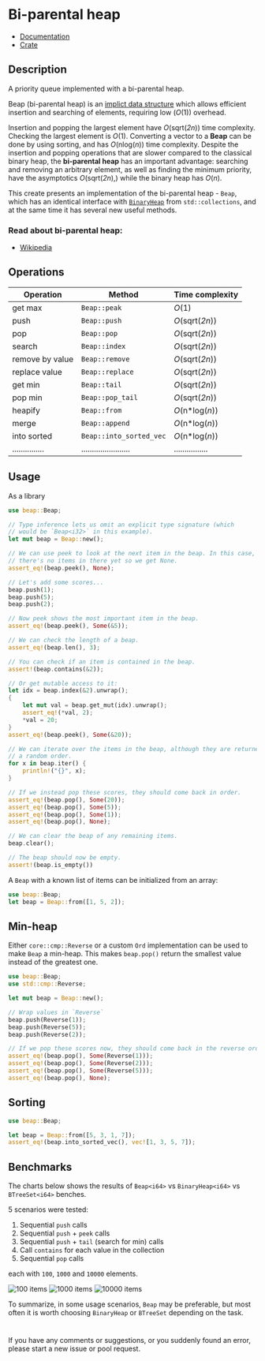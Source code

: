 # Bi-parental heap

* [Documentation](https://docs.rs/beap/)
* [Crate](https://crates.io/crates/beap)

## Description

A priority queue implemented with a bi-parental heap.

Beap (bi-parental heap) is an
[implict data structure](https://en.wikipedia.org/wiki/Implicit_data_structure)
which allows efficient insertion and searching of elements, requiring low (*O*(1)) overhead.

Insertion and popping the largest element have *O*(sqrt(*2n*)) time complexity.
Checking the largest element is *O*(1). Converting a vector to a **Beap**
can be done by using sorting, and has *O*(nlog(*n*)) time complexity.
Despite the insertion and popping operations that are slower compared to the classical binary heap,
the **bi-parental heap** has an important advantage:
searching and removing an arbitrary element, as well as finding the minimum priority,
have the asymptotics *O*(sqrt(*2n*),) while the binary heap has *O*(*n*).

This create presents an implementation of the bi-parental heap - `Beap`,
which has an identical interface with [`BinaryHeap`](https://doc.rust-lang.org/stable/std/collections/struct.BinaryHeap.html) from `std::collections`,
and at the same time it has several new useful methods.

### Read about bi-parental heap:
* [Wikipedia](https://en.wikipedia.org/wiki/Beap)

## Operations
| Operation       | Method                  | Time complexity  |
| --------------- | ----------------------- | ---------------- |
| get max         | `Beap::peak`            | *O*(1)           |
| push            | `Beap::push`            | *O*(sqrt(*2n*))  |
| pop             | `Beap::pop`             | *O*(sqrt(*2n*))  |
| search          | `Beap::index`           | *O*(sqrt(*2n*))  |
| remove by value | `Beap::remove`          | *O*(sqrt(*2n*))  |
| replace value   | `Beap::replace`         | *O*(sqrt(*2n*))  |
| get min         | `Beap::tail`            | *O*(sqrt(*2n*))  |
| pop min         | `Beap::pop_tail`        | *O*(sqrt(*2n*))  |
| heapify         | `Beap::from`            | *O*(n*log(*n*))  |
| merge           | `Beap::append`          | *O*(n*log(*n*))  |
| into sorted     | `Beap::into_sorted_vec` | *O*(n*log(*n*))  |
| ............... | ....................... | ................ |

## Usage

As a library

```rust
use beap::Beap;

// Type inference lets us omit an explicit type signature (which
// would be `Beap<i32>` in this example).
let mut beap = Beap::new();

// We can use peek to look at the next item in the beap. In this case,
// there's no items in there yet so we get None.
assert_eq!(beap.peek(), None);

// Let's add some scores...
beap.push(1);
beap.push(5);
beap.push(2);

// Now peek shows the most important item in the beap.
assert_eq!(beap.peek(), Some(&5));

// We can check the length of a beap.
assert_eq!(beap.len(), 3);

// You can check if an item is contained in the beap.
assert!(beap.contains(&2));

// Or get mutable access to it:
let idx = beap.index(&2).unwrap();
{
    let mut val = beap.get_mut(idx).unwrap();
    assert_eq!(*val, 2);
    *val = 20;
}
assert_eq!(beap.peek(), Some(&20));

// We can iterate over the items in the beap, although they are returned in
// a random order.
for x in beap.iter() {
    println!("{}", x);
}

// If we instead pop these scores, they should come back in order.
assert_eq!(beap.pop(), Some(20));
assert_eq!(beap.pop(), Some(5));
assert_eq!(beap.pop(), Some(1));
assert_eq!(beap.pop(), None);

// We can clear the beap of any remaining items.
beap.clear();

// The beap should now be empty.
assert!(beap.is_empty())
```

A `Beap` with a known list of items can be initialized from an array:

```rust
use beap::Beap;
let beap = Beap::from([1, 5, 2]);
```

## Min-heap

Either `core::cmp::Reverse` or a custom `Ord` implementation can be used to
make `Beap` a min-heap. This makes `beap.pop()` return the smallest
value instead of the greatest one.

```rust
use beap::Beap;
use std::cmp::Reverse;

let mut beap = Beap::new();

// Wrap values in `Reverse`
beap.push(Reverse(1));
beap.push(Reverse(5));
beap.push(Reverse(2));

// If we pop these scores now, they should come back in the reverse order.
assert_eq!(beap.pop(), Some(Reverse(1)));
assert_eq!(beap.pop(), Some(Reverse(2)));
assert_eq!(beap.pop(), Some(Reverse(5)));
assert_eq!(beap.pop(), None);
```

## Sorting

```rust
use beap::Beap;

let beap = Beap::from([5, 3, 1, 7]);
assert_eq!(beap.into_sorted_vec(), vec![1, 3, 5, 7]);
```

## Benchmarks
The charts below shows the results of `Beap<i64>` vs `BinaryHeap<i64>` vs `BTreeSet<i64>` benches.

5 scenarios were tested:
1. Sequential `push` calls
2. Sequential `push` + `peek` calls
3. Sequential `push` + `tail` (search for min) calls
4. Call `contains` for each value in the collection
5. Sequential `pop` calls

each with `100`, `1000` and `10000` elements.

![100 items](assets/100_items.png)
![1000 items](assets/1000_items.png)
![10000 items](assets/10000_items.png)

To summarize, in some usage scenarios, `Beap` may be preferable, 
but most often it is worth choosing `BinaryHeap` or `BTreeSet` depending on the task.

#
If you have any comments or suggestions, or you suddenly found an error, please start a new issue or pool request.
